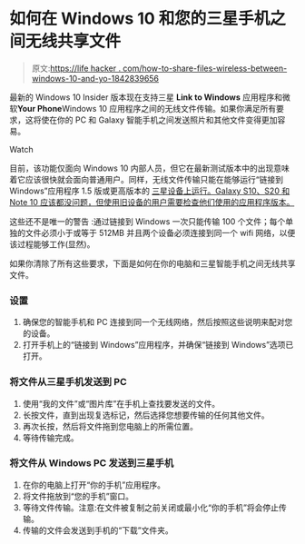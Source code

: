 # 如何在 Windows 10 和您的三星手机之间无线共享文件

> 原文:[https://life hacker . com/how-to-share-files-wireless-between-windows-10-and-yo-1842839656](https://lifehacker.com/how-to-share-files-wirelessly-between-windows-10-and-yo-1842839656)

最新的 Windows 10 Insider 版本现在支持三星 **Link to Windows** 应用程序和微软**Your Phone**Windows 10 应用程序之间的无线文件传输。如果你满足所有要求，这将使在你的 PC 和 Galaxy 智能手机之间发送照片和其他文件变得更加容易。

Watch

目前，该功能仅面向 Windows 10 内部人员，但它在最新测试版本中的出现意味着它应该很快就会面向普通用户。同样，无线文件传输只能在能够运行“链接到 Windows”应用程序 1.5 版或更高版本的 [三星设备上运行。Galaxy S10、S20 和 Note 10 应该都没问题，但使用旧设备的用户需要检查他们使用的应用程序版本。](https://lifehacker.com/how-to-add-the-galaxy-note-10s-link-to-windows-app-to-o-1837355912)

这些还不是唯一的警告 :通过链接到 Windows 一次只能传输 100 个文件；每个单独的文件必须小于或等于 512MB 并且两个设备必须连接到同一个 wifi 网络，以便该过程能够工作(显然)。

如果你清除了所有这些要求，下面是如何在你的电脑和三星智能手机之间无线共享文件。

### 设置

1.  确保您的智能手机和 PC 连接到同一个无线网络，然后按照这些说明来配对您的设备。
2.  打开手机上的“链接到 Windows”应用程序，并确保“链接到 Windows”选项已打开。

### 将文件从三星手机发送到 PC

1.  使用“我的文件”或“图片库”在手机上查找要发送的文件。
2.  长按文件，直到出现复选标记，然后选择您想要传输的任何其他文件。
3.  再次长按，然后将文件拖到您电脑上的所需位置。
4.  等待传输完成。

### 将文件从 Windows PC 发送到三星手机

1.  在你的电脑上打开“你的手机”应用程序。
2.  将文件拖放到“您的手机”窗口。
3.  等待文件传输。注意:在文件被复制之前关闭或最小化“你的手机”将会停止传输。
4.  传输的文件会发送到手机的“下载”文件夹。